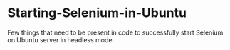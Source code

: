 # Starting-Selenium-in-Ubuntu
Few things that need to be present in code to successfully start Selenium on Ubuntu server in headless mode.
